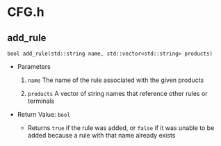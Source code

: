 # CFG.h

## add_rule
`bool add_rule(std::string name, std::vector<std::string> products)`

- Parameters

  1. `name`
        The name of the rule associated with the given products 

  1. `products`
        A vector of string names that reference other rules or terminals

- Return Value: `bool`
  - Returns `true` if the rule was added, or `false` if it was unable to be added because a rule with that name already exists
